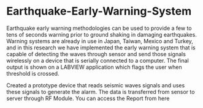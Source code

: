 # Earthquake-Early-Warning-System
Earthquake early warning methodologies can be used to provide a few to tens of seconds warning prior to ground shaking in damaging earthquakes. Warning systems are already in use in Japan, Taiwan, Mexico and Turkey, and in this research we have implemented the early warning system that is capable of detecting the waves through sensor and send those signals wirelessly on a device that is serially connected to a computer. The final output is shown on a LABVIEW application which flags the user when threshold is crossed.

Created a prototype device that reads seismic waves signals and uses these signals to generate the alarm. The data is transferred from sensor to server through RF Module.
You can access the Report from here
